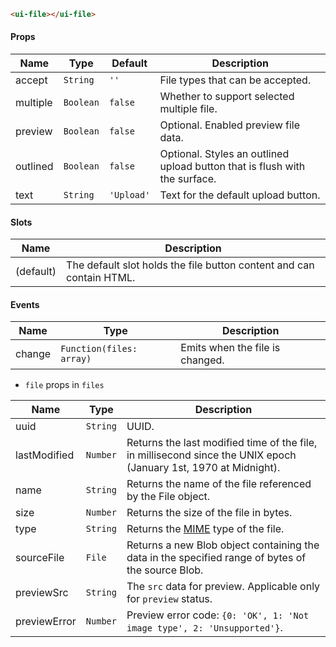 ```html
<ui-file></ui-file>
```

#### Props

| Name     | Type      | Default    | Description                                                                |
| -------- | --------- | ---------- | -------------------------------------------------------------------------- |
| accept   | `String`  | `''`       | File types that can be accepted.                                           |
| multiple | `Boolean` | `false`    | Whether to support selected multiple file.                                 |
| preview  | `Boolean` | `false`    | Optional. Enabled preview file data.                                       |
| outlined | `Boolean` | `false`    | Optional. Styles an outlined upload button that is flush with the surface. |
| text     | `String`  | `'Upload'` | Text for the default upload button.                                        |

#### Slots

| Name      | Description                                                          |
| --------- | -------------------------------------------------------------------- |
| (default) | The default slot holds the file button content and can contain HTML. |

#### Events

| Name   | Type                     | Description                     |
| ------ | ------------------------ | ------------------------------- |
| change | `Function(files: array)` | Emits when the file is changed. |

- `file` props in `files`

| Name         | Type     | Description                                                                                                       |
| ------------ | -------- | ----------------------------------------------------------------------------------------------------------------- |
| uuid         | `String` | UUID.                                                                                                             |
| lastModified | `Number` | Returns the last modified time of the file, in millisecond since the UNIX epoch (January 1st, 1970 at Midnight).  |
| name         | `String` | Returns the name of the file referenced by the File object.                                                       |
| size         | `Number` | Returns the size of the file in bytes.                                                                            |
| type         | `String` | Returns the [MIME](https://developer.mozilla.org/en-US/docs/Web/HTTP/Basics_of_HTTP/MIME_types) type of the file. |
| sourceFile   | `File`   | Returns a new Blob object containing the data in the specified range of bytes of the source Blob.                 |
| previewSrc   | `String` | The `src` data for preview. Applicable only for `preview` status.                                                 |
| previewError | `Number` | Preview error code: `{0: 'OK', 1: 'Not image type', 2: 'Unsupported'}`.                                           |
